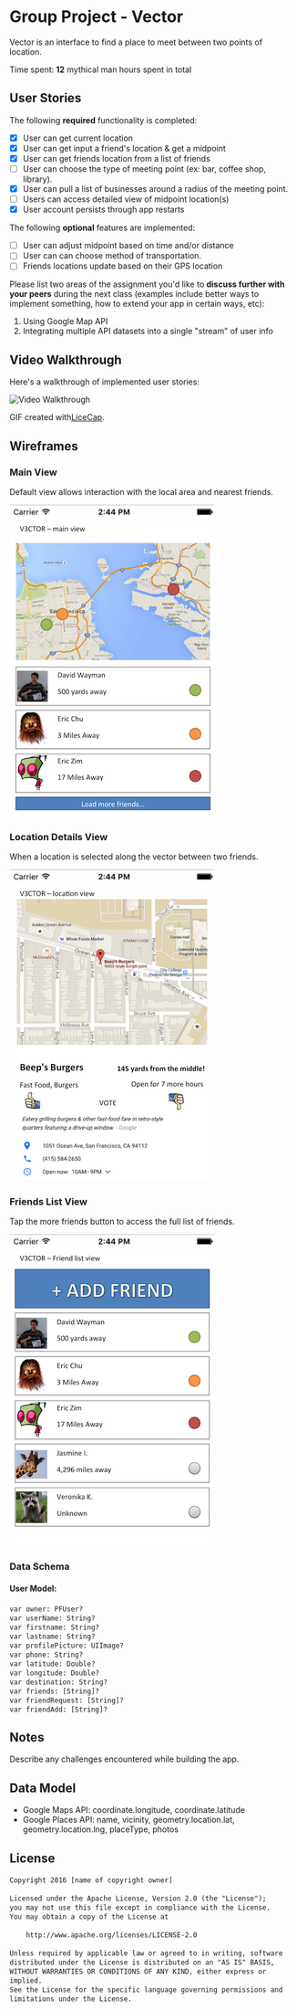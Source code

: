# Group Project - Vector

Vector is an interface to find a place to meet between two points of location.

Time spent: **12** mythical man hours spent in total

## User Stories

The following **required** functionality is completed:

- [x] User can get current location
- [x] User can get input a friend's location & get a midpoint
- [x] User can get friends location from a list of friends
- [ ] User can choose the type of meeting point (ex: bar, coffee shop, library).
- [x] User can pull a list of businesses around a radius of the meeting point.
- [ ] Users can access detailed view of midpoint location(s)
- [x] User account persists through app restarts

The following **optional** features are implemented:

- [ ] User can adjust midpoint based on time and/or distance
- [ ] User can can choose method of transportation.
- [ ] Friends locations update based on their GPS location

Please list two areas of the assignment you'd like to **discuss further with your peers** during the next class (examples include better ways to implement something, how to extend your app in certain ways, etc):

1. Using Google Map API
2. Integrating multiple API datasets into a single "stream" of user info

## Video Walkthrough

Here's a walkthrough of implemented user stories:

<img src='vectorSprint2.gif' title='Video Walkthrough' width='' alt='Video Walkthrough' />

GIF created with[LiceCap](http://www.cockos.com/licecap/).

## Wireframes

### Main View

Default view allows interaction with the local area and nearest friends.

<img src='images/wireframe_main.png' title='Main Screen Wireframe' width='360' alt='wireframes' />

### Location Details View

When a location is selected along the vector between two friends.

<img src='images/wireframe_business.png' title='Main Screen Wireframe' width='360' alt='wireframes' />

### Friends List View

Tap the more friends button to access the full list of friends.

<img src='images/wireframe_friends.png' title='Main Screen Wireframe' width='360' alt='wireframes' />

### Data Schema

#### User Model:
```
var owner: PFUser?
var userName: String?
var firstname: String?
var lastname: String?
var profilePicture: UIImage?
var phone: String?
var latitude: Double?
var longitude: Double?
var destination: String?
var friends: [String]?
var friendRequest: [String]?
var friendAdd: [String]?
```

## Notes

Describe any challenges encountered while building the app.

## Data Model

- Google Maps API: coordinate.longitude, coordinate.latitude
- Google Places API: name, vicinity, geometry.location.lat, geometry.location.lng, placeType, photos

## License 

    Copyright 2016 [name of copyright owner]

    Licensed under the Apache License, Version 2.0 (the "License");
    you may not use this file except in compliance with the License.
    You may obtain a copy of the License at

        http://www.apache.org/licenses/LICENSE-2.0

    Unless required by applicable law or agreed to in writing, software
    distributed under the License is distributed on an "AS IS" BASIS,
    WITHOUT WARRANTIES OR CONDITIONS OF ANY KIND, either express or implied.
    See the License for the specific language governing permissions and
    limitations under the License.
